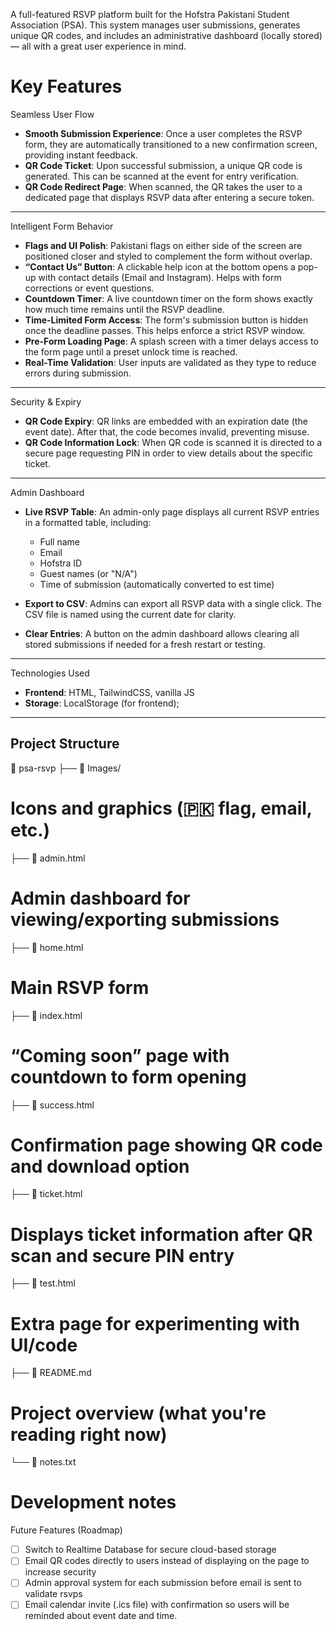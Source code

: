 

A full-featured RSVP platform built for the Hofstra Pakistani Student Association (PSA). This system manages user submissions, generates unique QR codes, and includes an administrative dashboard (locally stored) — all with a great user experience in mind.

# Key Features

Seamless User Flow

- **Smooth Submission Experience**: Once a user completes the RSVP form, they are automatically transitioned to a new confirmation screen, providing instant feedback.
- **QR Code Ticket**: Upon successful submission, a unique QR code is generated. This can be scanned at the event for entry verification.
- **QR Code Redirect Page**: When scanned, the QR takes the user to a dedicated page that displays RSVP data after entering a secure token.

--------------------------------------------------------------------------------

Intelligent Form Behavior

- **Flags and UI Polish**: Pakistani flags on either side of the screen are positioned closer and styled to complement the form without overlap.
- **“Contact Us” Button**: A clickable help icon at the bottom opens a pop-up with contact details (Email and Instagram). Helps with form corrections or event questions.
- **Countdown Timer**: A live countdown timer on the form shows exactly how much time remains until the RSVP deadline.
- **Time-Limited Form Access**: The form's submission button is hidden once the deadline passes. This helps enforce a strict RSVP window.
- **Pre-Form Loading Page**: A splash screen with a timer delays access to the form page until a preset unlock time is reached.
- **Real-Time Validation**: User inputs are validated as they type to reduce errors during submission.

--------------------------------------------------------------------------------

Security & Expiry

- **QR Code Expiry**: QR links are embedded with an expiration date (the event date). After that, the code becomes invalid, preventing misuse.
- **QR Code Information Lock**: When QR code is scanned it is directed to a secure page requesting PIN in order to view details about the specific ticket.

--------------------------------------------------------------------------------

Admin Dashboard

- **Live RSVP Table**: An admin-only page displays all current RSVP entries in a formatted table, including:
  - Full name
  - Email
  - Hofstra ID
  - Guest names (or "N/A")
  - Time of submission (automatically converted to est time)

- **Export to CSV**: Admins can export all RSVP data with a single click. The CSV file is named using the current date for clarity.
- **Clear Entries**: A button on the admin dashboard allows clearing all stored submissions if needed for a fresh restart or testing.

--------------------------------------------------------------------------------

Technologies Used

- **Frontend**: HTML, TailwindCSS, vanilla JS
- **Storage**: LocalStorage (for frontend);

--------------------------------------------------------------------------------

## Project Structure

📂 psa-rsvp
├── 📂 Images/
# Icons and graphics (🇵🇰 flag, email, etc.)
├── 📄 admin.html
 # Admin dashboard for viewing/exporting submissions
├── 📄 home.html
 # Main RSVP form
├── 📄 index.html
 # “Coming soon” page with countdown to form opening
├── 📄 success.html
 # Confirmation page showing QR code and download option
├── 📄 ticket.html
 # Displays ticket information after QR scan and secure PIN entry
├── 📄 test.html
 # Extra page for experimenting with UI/code
├── 📄 README.md
 # Project overview (what you're reading right now)
└── 📄 notes.txt
 # Development notes

Future Features (Roadmap)

- [ ] Switch to Realtime Database for secure cloud-based storage  
- [ ] Email QR codes directly to users instead of displaying on the page to increase security
- [ ] Admin approval system for each submission before email is sent to validate rsvps
- [ ] Email calendar invite (.ics file) with confirmation so users will be reminded about event date and time.